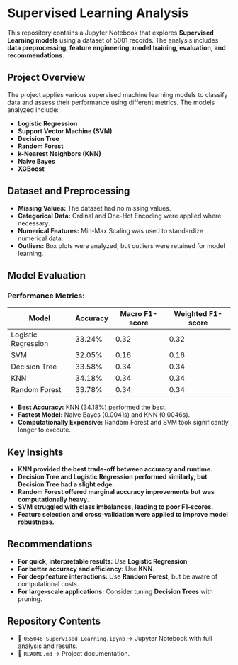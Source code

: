 # **Supervised Learning Analysis**
This repository contains a Jupyter Notebook that explores **Supervised Learning models** using a dataset of 5001 records. The analysis includes **data preprocessing, feature engineering, model training, evaluation, and recommendations**.

## **Project Overview**
The project applies various supervised machine learning models to classify data and assess their performance using different metrics. The models analyzed include:
- **Logistic Regression**
- **Support Vector Machine (SVM)**
- **Decision Tree**
- **Random Forest**
- **k-Nearest Neighbors (KNN)**
- **Naive Bayes**
- **XGBoost**

## **Dataset and Preprocessing**
- **Missing Values:** The dataset had no missing values.
- **Categorical Data:** Ordinal and One-Hot Encoding were applied where necessary.
- **Numerical Features:** Min-Max Scaling was used to standardize numerical data.
- **Outliers:** Box plots were analyzed, but outliers were retained for model learning.

## **Model Evaluation**
### **Performance Metrics:**
| Model                 | Accuracy | Macro F1-score | Weighted F1-score |
|-----------------------|----------|---------------|------------------|
| Logistic Regression  | 33.24%   | 0.32          | 0.32             |
| SVM                  | 32.05%   | 0.16          | 0.16             |
| Decision Tree        | 33.58%   | 0.34          | 0.34             |
| KNN                  | 34.18%   | 0.34          | 0.34             |
| Random Forest        | 33.78%   | 0.34          | 0.34             |

- **Best Accuracy:** KNN (34.18%) performed the best.
- **Fastest Model:** Naive Bayes (0.0041s) and KNN (0.0046s).
- **Computationally Expensive:** Random Forest and SVM took significantly longer to execute.

## **Key Insights**
- **KNN provided the best trade-off between accuracy and runtime.**
- **Decision Tree and Logistic Regression performed similarly, but Decision Tree had a slight edge.**
- **Random Forest offered marginal accuracy improvements but was computationally heavy.**
- **SVM struggled with class imbalances, leading to poor F1-scores.**
- **Feature selection and cross-validation were applied to improve model robustness.**

## **Recommendations**
- **For quick, interpretable results:** Use **Logistic Regression**.
- **For better accuracy and efficiency:** Use **KNN**.
- **For deep feature interactions:** Use **Random Forest**, but be aware of computational costs.
- **For large-scale applications:** Consider tuning **Decision Trees** with pruning.

## **Repository Contents**
- 📂 `055046_Supervised_Learning.ipynb` → Jupyter Notebook with full analysis and results.
- 📄 `README.md` → Project documentation.

